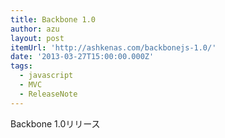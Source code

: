 ```yaml
---
title: Backbone 1.0
author: azu
layout: post
itemUrl: 'http://ashkenas.com/backbonejs-1.0/'
date: '2013-03-27T15:00:00.000Z'
tags:
  - javascript
  - MVC
  - ReleaseNote
---
```

Backbone 1.0リリース
